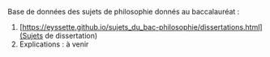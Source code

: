 Base de données des sujets de philosophie donnés au baccalauréat :

1. [https://eyssette.github.io/sujets_du_bac-philosophie/dissertations.html](Sujets de dissertation)
2. Explications : à venir
